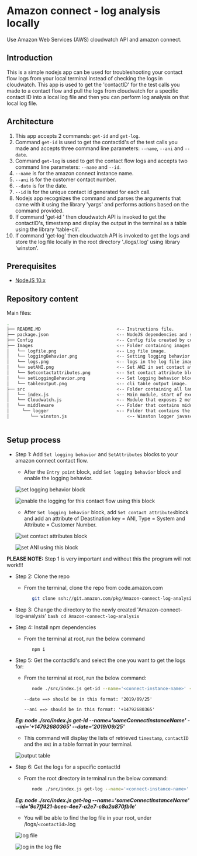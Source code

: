 # Amazon connect - log analysis locally

Use Amazon Web Services (AWS) cloudwatch API and amazon connect.

## Introduction
This is a simple nodejs app can be used for troubleshooting your contact flow logs from your local terminal instead of checking the logs in cloudwatch.
This app is used to get the 'contactID' for the test calls you made to a contact flow and pull the logs from cloudwatch for a specific contact ID into a local log file and then you can perform log analysis on that local log file.

## Architecture
   1. This app accepts 2 commands: `get-id` and `get-log`.
   2. Command `get-id` is used to get the contactId's of the test calls you made and accepts three command line parameters: `--name`, `--ani` and `--date`.
   3. Command `get-log` is used to get the contact flow logs and accepts two command line parameters: `--name` and `--id`.
   4. `--name` is for the amazon connect instance name.
   5. `--ani` is for the customer contact number.
   6. `--date` is for the date.
   7. `--id` is for the unique contact id generated for each call.
   8. Nodejs app recognizes the command and parses the arguments that came with it using the library 'yargs' and performs actions based on the command provided.
   9. If command 'get-id ' then cloudwatch API is invoked to get the contactID's, timestamp and display the output in the terminal as a table using the library 'table-cli'.
   10. If command 'get-log' then cloudwatch API is invoked to get the logs and store the log file locally in the root directory './logs/<contactId>.log' using library 'winston'.

## Prerequisites
* [NodeJS 10.x](https://nodejs.org/en/download/)

## Repository content

Main files:

```bash
.
├── README.MD                             <-- Instructions file.
├── package.json                          <-- NodeJS dependencies and scripts for SAM project.
├── Config                                <-- Config file created by code.amazon.com.
├── Images                                <-- Folder containing images for this readme.                                 
│   └── logfile.png                       <-- Log file image.
│   └── loggingBehavior.png               <-- Setting logging behavior image.
│   └── logs.png                          <-- logs in the log file image.                                 
│   └── setANI.png                        <-- Set ANI in set contact attribute image.
│   └── Setcontactattributes.png          <-- Set contact attribute block image.                                 
│   └── setLoggingBehavior.png            <-- Set logging behavior block image.
│   └── tableoutput.png                   <-- cli table output image.                                        
├── src                                   <-- Folder containing all lambda functions for this project.
│   └── index.js                          <-- Main module, start of execution.                                           
│   └── Cloudwatch.js                     <-- Module that exposes 2 methods to get the contactID and get the logs.
│   └── middleware                        <-- Folder that contains middleware.
│     └── logger                          <-- Folder that contains the logger middleware.
│        └── winston.js                       <-- Winston logger javascript.
 

```
## Setup process

* Step 1: Add `Set logging behavior` and `SetAttributes` blocks to your amazon connect contact flow.
   * After the `Entry point` block, add `Set logging behavior` block and enable the logging behavior. 

   ![set logging behavior block](./images/setLoggingBehavior.png)

   ![enable the logging for this contact flow using this block](./images/loggingBehavior.png)


   * After `Set logging behavior` block, add `Set contact attributes`block and add an attribute of Deastination key = ANI, Type = System and Attribute = Customer Number.

   ![set contact attributes block](./images/Setcontactattributes.png)

   ![set ANI using this block](./images/setANI.png)

**PLEASE NOTE:** Step 1 is very important and without this the program will not work!!!

* Step 2: Clone the repo
   * From the terminal, clone the repo from code.amazon.com
      ```bash
         git clone ssh://git.amazon.com/pkg/Amazon-connect-log-analysis
      ```
* Step 3: Change the directory to the newly created 'Amazon-connect-log-analysis'
      ```bash
         cd Amazon-connect-log-analysis
      ```
* Step 4: Install npm dependencies
   * From the terminal at root, run the below command
      ```bash
         npm i
      ```

* Step 5: Get the contactId's and select the one you want to get the logs for:
   * From the terminal at root, run the below command:
      ```bash
         node ./src/index.js get-id --name='<connect-instance-name>' --ani='<customer number>' --date='<date>'
      ```
      `--date ==> should be in this format: '2019/09/25'`

      `--ani ==> should be in this format: '+14792680365'`

   ***Eg: node ./src/index.js get-id --name='someConnectInstanceName' --ani='+14792680365' --date='2019/09/25'***

   * This command will display the lists of retrieved `timestamp`, `contactID` and the `ANI` in a table format in your terminal.
   
   ![output table](./images/tableoutput.png)
 
* Step 6: Get the logs for a specific contactId
   *  From the root directory in terminal run the below command:
      ```bash
         node ./src/index.js get-log --name='<connect-instance-name>' --id='<contactID selected from the previous run of get-id command>'
      ```
   ***Eg: node ./src/index.js get-log --name='someConnectInstanceName' --id='9c7ff421-bcec-4ee7-a2e7-c8a2a870fb1e'***

   *  You will be able to find the log file in your root, under /logs/`<contactId>`.log

   ![log file](./images/logfile.png)

   ![log in the log file](./images/logs.png)
